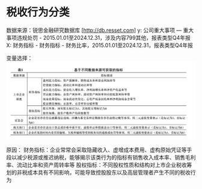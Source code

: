 # 税收行为分类

数据来源：锐思金融研究数据库 [http://db.resset.com]
y: 公司重大事项 — 重大事项违规处罚 - 2015.01.01至2024.12.31，涉及内容799其他，报表类型Q4年报
X: 财务指标 - 财务指标 - 财务比率，2015.01.01至2024.12.31，报表类型Q4年报

变量选择：
![alt text](image.png)

原因：
财务指标：企业常常会采取隐藏收入、虚增成本费用、虚构原始凭证等手段以减少税源或推迟纳税，能够揭示该类行为的指标有销售收入成本率、销售毛利率、流动比率和资产周转率等
股权指标：不同股权性质和结构对上市企业税收筹划的非税成本具有不同影响，可能导致控股股东以及高层管理者产生不同的税收行为


